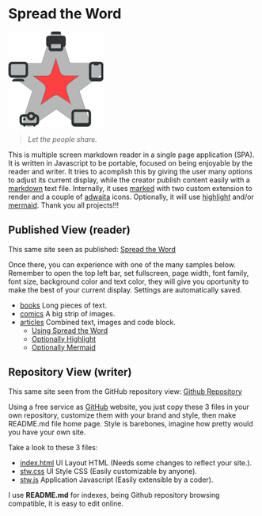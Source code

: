 # Spread the Word
![Logo](favicon-192x192.png)

> *Let the people share.*

This is multiple screen markdown reader in a single page application (SPA). It is written in Javascript to be portable, focused on being enjoyable by the reader and writer. It tries to acomplish this by giving the user many options to adjust its current display, while the creator  publish content easily with a [markdown](https://en.wikipedia.org/wiki/Markdown) text file. Internally, it uses [marked](https://marked.js.org) with two custom extension to render and a couple of [adwaita](https://gitlab.gnome.org/GNOME/adwaita-icon-theme) icons. Optionally, it will use [highlight](https://highlightjs.org) and/or [mermaid](https://mermaid.js.org). Thank you all projects!!!

## Published View (reader)
This same site seen as published: [Spread the Word](https://basile.ar/stw/)

Once there, you can experience with one of the many samples below. Remember to open the top left bar, set fullscreen, page width, font family, font size, background color and text color, they will give you oportunity to make the best of your current display. Settings are automatically saved.
* [books](example/books/README.md) Long pieces of text.  
* [comics](example/comics/README.md) A big strip of images.  
* [articles](docs/README.md) Combined text, images and code block.
    * [Using Spread the Word](docs/using_StW.md)
    * [Optionally Highlight](docs/using_highlight.md)
    * [Optionally Mermaid](docs/using_mermaid.md)

## Repository View (writer)
This same site seen from the GitHub repository view: [Github Repository](https://github.com/basilean/stw)

Using a free service as [GitHub](https://pages.github.com/) website, you just copy these 3 files in your own repository, customize them with your brand and style, then make README.md file home page. Style is barebones, imagine how pretty would you have your own site.  

Take a look to these 3 files:
* [index.html](index.html) UI Layout HTML (Needs some changes to reflect your site.).
* [stw.css](stw.css) UI Style CSS (Easily customizable by anyone).
* [stw.js](stw.js) Application Javascript (Easily extensible by a coder).

I use **README.md** for indexes, being Github repository browsing compatible, it is easy to edit online.
